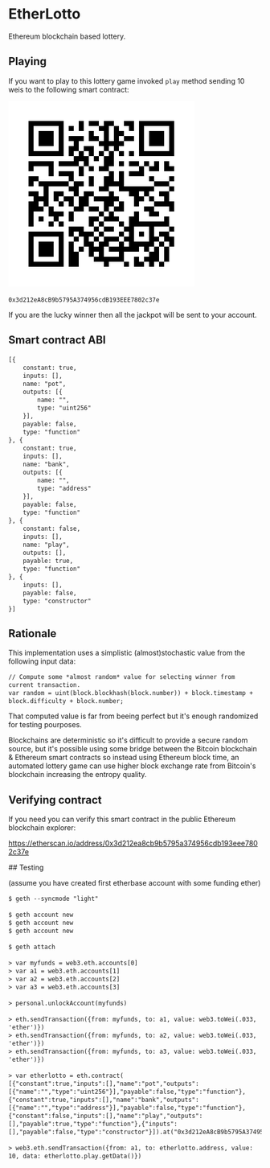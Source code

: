 # EtherLotto
Ethereum blockchain based lottery.

## Playing

If you want to play to this lottery game invoked `play` method sending 10 weis to the following smart contract:

![Smart contract QR code](etherlotto-qr.jpg)

```
0x3d212eA8cB9b5795A374956cdB193EEE7802c37e
```

If you are the lucky winner then all the jackpot will be sent to your account.

## Smart contract ABI

```
[{
    constant: true,
    inputs: [],
    name: "pot",
    outputs: [{
        name: "",
        type: "uint256"
    }],
    payable: false,
    type: "function"
}, {
    constant: true,
    inputs: [],
    name: "bank",
    outputs: [{
        name: "",
        type: "address"
    }],
    payable: false,
    type: "function"
}, {
    constant: false,
    inputs: [],
    name: "play",
    outputs: [],
    payable: true,
    type: "function"
}, {
    inputs: [],
    payable: false,
    type: "constructor"
}]
```

## Rationale

This implementation uses a simplistic (almost)stochastic value from the following input data:

```
// Compute some *almost random* value for selecting winner from current transaction.
var random = uint(block.blockhash(block.number)) + block.timestamp + block.difficulty + block.number;
```

That computed value is far from beeing perfect but it's enough randomized for testing pourposes.

Blockchains are deterministic so it's difficult to provide a secure random source, but it's possible using some bridge between the Bitcoin blockchain & Ethereum smart contracts so instead using Ethereum block time, an automated lottery game can use higher block exchange rate from Bitcoin's blockchain increasing the entropy quality.

## Verifying contract

If you need you can verify this smart contract in the public Ethereum blockchain explorer:

https://etherscan.io/address/0x3d212ea8cb9b5795a374956cdb193eee7802c37e

## Testing

(assume you have created first etherbase account with some funding ether)

```
$ geth --syncmode "light"

$ geth account new
$ geth account new
$ geth account new

$ geth attach

> var myfunds = web3.eth.accounts[0]
> var a1 = web3.eth.accounts[1]
> var a2 = web3.eth.accounts[2]
> var a3 = web3.eth.accounts[3]

> personal.unlockAccount(myfunds)

> eth.sendTransaction({from: myfunds, to: a1, value: web3.toWei(.033, 'ether')})
> eth.sendTransaction({from: myfunds, to: a2, value: web3.toWei(.033, 'ether')})
> eth.sendTransaction({from: myfunds, to: a3, value: web3.toWei(.033, 'ether')})

> var etherlotto = eth.contract(
[{"constant":true,"inputs":[],"name":"pot","outputs":[{"name":"","type":"uint256"}],"payable":false,"type":"function"},{"constant":true,"inputs":[],"name":"bank","outputs":[{"name":"","type":"address"}],"payable":false,"type":"function"},{"constant":false,"inputs":[],"name":"play","outputs":[],"payable":true,"type":"function"},{"inputs":[],"payable":false,"type":"constructor"}]).at("0x3d212eA8cB9b5795A374956cdB193EEE7802c37e")

> web3.eth.sendTransaction({from: a1, to: etherlotto.address, value: 10, data: etherlotto.play.getData()})

```